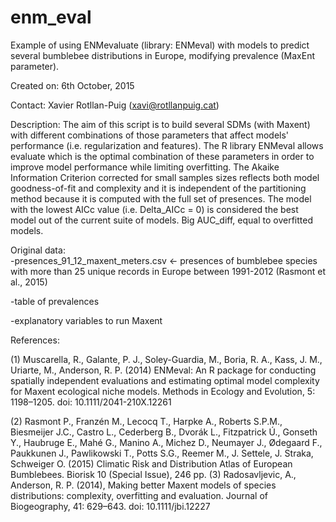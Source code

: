 # enm_eval

Example of using ENMevaluate (library: ENMeval) with models to predict several bumblebee distributions in Europe, modifying prevalence (MaxEnt parameter).

Created on: 6th October, 2015

Contact: Xavier Rotllan-Puig (xavi@rotllanpuig.cat)

Description: The aim of this script is to build several SDMs (with Maxent) with different
combinations of those parameters that affect models' performance (i.e. regularization and 
features). The R library ENMeval allows evaluate which is the optimal combination of these
parameters in order to improve model performance while limiting overfitting.
The Akaike Information Criterion corrected for small samples sizes reflects both model
goodness-of-fit and complexity and it is independent of the partitioning method because 
it is computed with the full set of presences.
The model with the lowest AICc value (i.e. Delta_AICc = 0) is considered the best model out 
of the current suite of models.
Big AUC_diff, equal to overfitted models. 

Original data:  
   -presences_91_12_maxent_meters.csv <- presences of bumblebee species with more than 25 unique 
         records in Europe between 1991-2012 (Rasmont et al., 2015)
         
   -table of prevalences
   
   -explanatory variables to run Maxent
   

References: 

 (1) Muscarella, R., Galante, P. J., Soley-Guardia, M., Boria, R. A., Kass, J. M., Uriarte, 
     M., Anderson, R. P. (2014) ENMeval: An R package for conducting spatially independent 
     evaluations and estimating optimal model complexity for Maxent ecological niche models. 
     Methods in Ecology and Evolution, 5: 1198–1205. doi: 10.1111/2041-210X.12261
     
 (2) Rasmont P., Franzén M., Lecocq T., Harpke A., Roberts S.P.M., Biesmeijer J.C., Castro L.,
     Cederberg B., Dvorák L., Fitzpatrick Ú., Gonseth Y., Haubruge E., Mahé G., Manino A., 
     Michez D., Neumayer J., Ødegaard F., Paukkunen J., Pawlikowski T., Potts S.G., Reemer M., 
     J. Settele, J. Straka, Schweiger O. (2015) Climatic Risk and Distribution Atlas of European 
     Bumblebees. Biorisk 10 (Special Issue), 246 pp.
 (3) Radosavljevic, A., Anderson, R. P. (2014), Making better Maxent models of species 
     distributions: complexity, overfitting and evaluation. Journal of Biogeography, 41: 629–643.
     doi: 10.1111/jbi.12227
   


